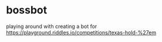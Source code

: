 # bossbot
playing around with creating a bot for https://playground.riddles.io/competitions/texas-hold-%27em
